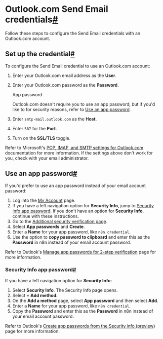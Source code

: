 [](https://github.com/n8n-io/n8n-docs/edit/main/docs/integrations/builtin/credentials/sendemail/outlook.md "Edit this page")

# Outlook.com Send Email credentials[#](#outlookcom-send-email-credentials "Permanent link")

Follow these steps to configure the Send Email credentials with an Outlook.com account.

## Set up the credential[#](#set-up-the-credential "Permanent link")

To configure the Send Email credential to use an Outlook.com account:

1.  Enter your Outlook.com email address as the **User**.
2.  Enter your Outlook.com password as the **Password**.
    
    App password
    
    Outlook.com doesn't require you to use an app password, but if you'd like to for security reasons, refer to [Use an app password](#use-an-app-password).
    
3.  Enter `smtp-mail.outlook.com` as the **Host**.
    
4.  Enter `587` for the **Port**.
5.  Turn on the **SSL/TLS** toggle.

Refer to Microsoft's [POP, IMAP, and SMTP settings for Outlook.com](https://support.microsoft.com/en-us/office/pop-imap-and-smtp-settings-for-outlook-com-d088b986-291d-42b8-9564-9c414e2aa040) documentation for more information. If the settings above don't work for you, check with your email administrator.

## Use an app password[#](#use-an-app-password "Permanent link")

If you'd prefer to use an app password instead of your email account password:

1.  Log into the [My Account](https://myaccount.microsoft.com/) page.
2.  If you have a left navigation option for **Security Info**, jump to [Security Info app password](#security-info-app-password). If you don't have an option for **Security Info**, continue with these instructions.
3.  Go to the [Additional security verification page](https://account.activedirectory.windowsazure.com/Proofup.aspx).
4.  Select **App passwords** and **Create**.
5.  Enter a **Name** for your app password, like `n8n credential`.
6.  Use the option to **copy password to clipboard** and enter this as the **Password** in n8n instead of your email account password.

Refer to Outlook's [Manage app passwords for 2-step verification](https://support.microsoft.com/en-us/account-billing/manage-app-passwords-for-two-step-verification-d6dc8c6d-4bf7-4851-ad95-6d07799387e9) page for more information.

### Security Info app password[#](#security-info-app-password "Permanent link")

If you have a left navigation option for **Security Info**:

1.  Select **Security Info**. The Security Info page opens.
2.  Select **\+ Add method**.
3.  On the **Add a method** page, select **App password** and then select **Add**.
4.  Enter a **Name** for your app password, like `n8n credential`.
5.  Copy the **Password** and enter this as the **Password** in n8n instead of your email account password.

Refer to Outlook's [Create app passwords from the Security info (preview)](https://support.microsoft.com/en-us/account-billing/create-app-passwords-from-the-security-info-preview-page-d8bc744a-ce3f-4d4d-89c9-eb38ab9d4137) page for more information.